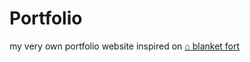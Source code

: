 # Portfolio
my very own portfolio website inspired on <a href="https://blanketfort.neocities.org/">⌂ blanket fort</a>
